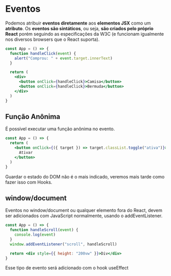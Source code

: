 # Eventos

Podemos atribuir **eventos diretamente** aos **elementos JSX** como um **atributo**. Os **eventos são sintáticos**, ou seja, **são criados pelo próprio React** porém seguindo as especificações da W3C (e funcionam igualmente nos diversos browsers que o React suporta).

```jsx
const App = () => {
  function handleClick(event) {
    alert("Comprou: " + event.target.innerText)
  }

  return (
    <div>
      <button onClick={handleClick}>Camisa</button>
      <button onClick={handleClick}>Bermuda</button>
    </div>
  )
}
```

## Função Anônima

É possível executar uma função anônima no evento.

```jsx
const App = () => {
  return (
    <button onClick={({ target }) => target.classList.toggle("ativa")}>
      Ativar
    </button>
  )
}
```

Guardar o estado do DOM não é o mais indicado, veremos mais tarde como fazer isso com Hooks.

## window/document

Eventos no window/document ou qualquer elemento fora do React, devem ser adicionados com JavaScript normalmente, usando o addEventListener.

```jsx
const App = () => {
  function handleScroll(event) {
    console.log(event)
  }
  window.addEventListener("scroll", handleScroll)

  return <div style={{ height: "200vw" }}>Div</div>
}
```

Esse tipo de evento será adicionado com o hook useEffect
